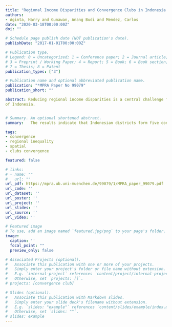 ```yaml
---
title: "Regional Income Disparities and Convergence Clubs in Indonesia: New District-Level Evidence 2000-2017"
authors:
- Aginta, Harry and Gunawan, Anang Budi and Mendez, Carlos  
date: "2020-03-18T00:00:00Z"
doi: ""

# Schedule page publish date (NOT publication's date).
publishDate: "2017-01-01T00:00:00Z"

# Publication type.
# Legend: 0 = Uncategorized; 1 = Conference paper; 2 = Journal article;
# 3 = Preprint / Working Paper; 4 = Report; 5 = Book; 6 = Book section;
# 7 = Thesis; 8 = Patent
publication_types: ["3"]

# Publication name and optional abbreviated publication name.
publication: "*MPRA Paper No 99079"
publication_short: ""

abstract: Reducing regional income disparities is a central challenge for promoting sustainable development in Indonesia. In particular, the prospect for these disparities to be reduced in the post-decentralization period has become a major concern for policymakers in Indonesia. Motivated by this background, this paper re-examines the regional convergence hypothesis at the district level in Indonesia over the 2000-2017 period. Using a novel data set, this study investigates the formation of multiple convergence clubs using non-linear dynami factor model. The results indicate that Indonesian districts form five convergence clubs, implying that the growth of income per capita in 514 districts can be clustered into five common trends. From the lens of spatial distribution, two common occasions can be observed. First, districts belonging to the same province tend be in the same club and second, the highest club is dominated by districts with specific characteristic i.e. big cities or natural resources rich regions. From a policy standpoint, the identification of multiple convergence clubs at significantly different levels of income allows regional policy makers to identify districts facing similar challenges. Potential policy interventions should consider this club classification to promote development initiatives both between members within a club and between the most proximate clubs. Finally, at national level, the central government should put more affirmative agenda based on the evolution of the multiple convergence clubs
of Indonesia.


# Summary. An optional shortened abstract.
summary:   The results indicate that Indonesian districts form five convergence clubs, implying that the growth of income per capita in 514 districts can be clustered into five common trends...

tags:
- convergence
- regional inequality 
- spatial
- clubs convergence

featured: false

# links:
# - name: ""
#   url: ""
url_pdf: https://mpra.ub.uni-muenchen.de/99079/1/MPRA_paper_99079.pdf
url_code: ''
url_dataset: ''
url_poster: ''
url_project: ''
url_slides: ''
url_source: ''
url_video: ''

# Featured image
# To use, add an image named `featured.jpg/png` to your page's folder.
image:
  caption: ''
  focal_point: ""
  preview_only: false

# Associated Projects (optional).
#   Associate this publication with one or more of your projects.
#   Simply enter your project's folder or file name without extension.
#   E.g. `internal-project` references `content/project/internal-project/index.md`.
#   Otherwise, set `projects: []`.
# projects: [convergence club]

# Slides (optional).
#   Associate this publication with Markdown slides.
#   Simply enter your slide deck's filename without extension.
#   E.g. `slides: "example"` references `content/slides/example/index.md`.
#   Otherwise, set `slides: ""`.
# slides: example
---
```

